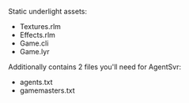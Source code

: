 Static underlight assets:

* Textures.rlm
* Effects.rlm
* Game.cli
* Game.lyr

Additionally contains 2 files you'll need for AgentSvr:
* agents.txt
* gamemasters.txt

